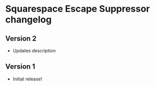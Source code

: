 # Squarespace Escape Suppressor changelog

## Version 2

* Updates description

## Version 1

* Initial release!
